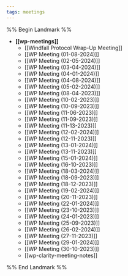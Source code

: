 ```yaml
---
tags: meetings
---
```

%% Begin Landmark %%
- **[[wp-meetings]]**
  - [[Windfall Protocol Wrap-Up Meeting]]
  - [[WP Meeting (01-08-2024)]]
  - [[WP Meeting (02-05-2024)]]
  - [[WP Meeting (03-04-2024)]]
  - [[WP Meeting (04-01-2024)]]
  - [[WP Meeting (04-08-2024)]]
  - [[WP Meeting (05-02-2024)]]
  - [[WP Meeting (08-04-2023)]]
  - [[WP Meeting (10-02-2023)]]
  - [[WP Meeting (10-09-2023)]]
  - [[WP Meeting (11-06-2023)]]
  - [[WP Meeting (11-09-2023)]]
  - [[WP Meeting (11-13-2023)]]
  - [[WP Meeting (12-02-2024)]]
  - [[WP Meeting (12-11-2023)]]
  - [[WP Meeting (13-01-2024)]]
  - [[WP Meeting (13-11-2023)]]
  - [[WP Meeting (15-01-2024)]]
  - [[WP Meeting (16-10-2023)]]
  - [[WP Meeting (18-03-2024)]]
  - [[WP Meeting (18-09-2023)]]
  - [[WP Meeting (18-12-2023)]]
  - [[WP Meeting (19-02-2024)]]
  - [[WP Meeting (20-11-2023)]]
  - [[WP Meeting (22-01-2024)]]
  - [[WP Meeting (23-10-2023)]]
  - [[WP Meeting (24-01-2023)]]
  - [[WP Meeting (25-09-2023)]]
  - [[WP Meeting (26-02-2024)]]
  - [[WP Meeting (27-11-2023)]]
  - [[WP Meeting (29-01-2024)]]
  - [[WP Meeting (30-10-2023)]]
  - [[wp-clarity-meeting-notes]]

%% End Landmark %%